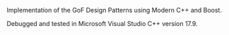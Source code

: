 Implementation of the GoF Design Patterns using Modern C++ and Boost.

Debugged and tested in Microsoft Visual Studio C++ version 17.9.
